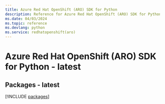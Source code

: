 ```yaml
---
title: Azure Red Hat OpenShift (ARO) SDK for Python
description: Reference for Azure Red Hat OpenShift (ARO) SDK for Python
ms.date: 04/03/2024
ms.topic: reference
ms.devlang: python
ms.service: redhatopenshift(aro)
---
```

# Azure Red Hat OpenShift (ARO) SDK for Python - latest
## Packages - latest
[!INCLUDE [packages](red-hat-openshift-(aro)-index.md)]